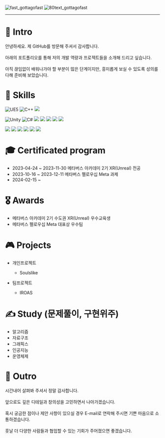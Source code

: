 
![fast_gottagofast](https://github.com/wow2658/wow2658/assets/34699039/1e4acdeb-4bdc-44a6-9ec4-aa831e9921eb)
![80text_gottagofast](https://github.com/wow2658/wow2658/assets/34699039/dc3de57b-0332-4cc1-8151-f4723fc0673f)



***

# 👋 Intro
안녕하세요. 제 GitHub를 방문해 주셔서 감사합니다. <br> <br> 아래의 포트폴리오를 통해 저의 개발 역량과 프로젝트들을 소개해 드리고 싶습니다. <br> <br>
아직 끊임없이 배워나가야 할 부분이 많은 단계이지만, 흥미롭게 보실 수 있도록 성의를 다해 준비해 보았습니다. 

# 🌱 Skills
<img alt="UE5" src ="https://img.shields.io/badge/Unreal Engine-0E1128.svg?&style=social&logo=unrealengine&logoColor=#0E1128"/> <img alt="C++" src ="https://img.shields.io/badge/C++-00599C.svg?&style=social&logo=cplusplus&logoColor=#00599C"/> <img src ="https://img.shields.io/badge/Visual Studio-00599C.svg?&style=social&logo=visualstudio&logoColor=#00599C"/> 

<img alt="Unity" src ="https://img.shields.io/badge/Unity-000000.svg?&style=social&logo=unity&logoColor=#0E1128"/> <img alt="C#" src ="https://img.shields.io/badge/C%23-512BD4.svg?&style=social&logo=csharp&logoColor=#0E1128"/> 
 <img src ="https://img.shields.io/badge/Photoshop-00599C.svg?&style=social&logo=adobephotoshop&logoColor=#00599C"/> <img src ="https://img.shields.io/badge/After Effects-00599C.svg?&style=social&logo=adobeaftereffects&logoColor=#00599C"/> <img src ="https://img.shields.io/badge/Aseprite-00599C.svg?&style=social&logo=aseprite&logoColor=#00599C"/>  <img src ="https://img.shields.io/badge/Blender-E87D0D.svg?&style=social&logo=blender&logoColor=#E87D0D"/> <img src ="https://img.shields.io/badge/Houdini-00599C.svg?&style=social&logo=Houdini&logoColor=#00599C"/> 
 
<img src ="https://img.shields.io/badge/Obsidian-00599C.svg?&style=social&logo=obsidian&logoColor=#00599C"/> <img src ="https://img.shields.io/badge/Notion-00599C.svg?&style=social&logo=notion&logoColor=#00599C"/> <img src ="https://img.shields.io/badge/Github-00599C.svg?&style=social&logo=github&logoColor=#00599C"/> <img src ="https://img.shields.io/badge/Excel-00599C.svg?&style=social&logo=microsoftexcel&logoColor=#00599C"/> <img src ="https://img.shields.io/badge/Steam-00599C.svg?&style=social&logo=steam&logoColor=#00599C"/> <img src ="https://img.shields.io/badge/Oculus-00599C.svg?&style=social&logo=oculus&logoColor=#00599C"/> 

# 🎓 Certificated program
+ 2023-04-24 ~ 2023-11-30 메타버스 아카데미 2기 XR(Unreal) 전공
+ 2023-10-16 ~ 2023-12-11 메타버스 펠로우십 Meta 과제
+ 2024-02-15 ~
  
# 🎖️ Awards 
+ 메타버스 아카데미 2기 수도권 XR(Unreal) 우수교육생
+ 메타버스 펠로우십 Meta 대표상 우수팀

# 🎮 Projects
+ 개인프로젝트
  + Soulslike
  
+ 팀프로젝트
  + IROAS

# ✍️ Study (문제풀이, 구현위주)
+ 알고리즘
+ 자료구조
+ 그래픽스
+ 인공지능
+ 운영체제
  


# 🤞 Outro
시간내어 살펴봐 주셔서 정말 감사합니다.  <br><br>  앞으로도 깊은 디테일과 창의성을 고민하면서 나아가겠습니다. <br><br> 혹시 궁금한 점이나 제안 사항이 있으실 경우 E-mail로 연락해 주시면 기쁜 마음으로 소통하겠습니다. <br><br> 훗날 더 다양한 사람들과 협업할 수 있는 기회가 주어졌으면 좋겠습니다.


<!--
**wow2658/wow2658** is a ✨ _special_ ✨ repository because its `README.md` (this file) appears on your GitHub profile.

Here are some ideas to get you started:

- 🔭 I’m currently working on ...
- 🌱 I’m currently learning ...
- 👯 I’m looking to collaborate on ...
- 🤔 I’m looking for help with ...
- 💬 Ask me about ...
- 📫 How to reach me: ...
- 😄 Pronouns: ...
- ⚡ Fun fact: ...
-->


